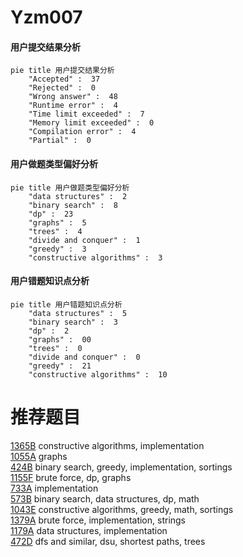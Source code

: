 # Yzm007

<!-- tabs:start -->



#### **用户提交结果分析**

```mermaid
pie title 用户提交结果分析
    "Accepted" :  37
    "Rejected" :  0
    "Wrong answer" :  48
    "Runtime error" :  4
    "Time limit exceeded" :  7
    "Memory limit exceeded" :  0
    "Compilation error" :  4
    "Partial" :  0
```

#### **用户做题类型偏好分析**

```mermaid
pie title 用户做题类型偏好分析
    "data structures" :  2
    "binary search" :  8
    "dp" :  23
    "graphs" :  5
    "trees" :  4
    "divide and conquer" :  1
    "greedy" :  3
    "constructive algorithms" :  3
```
#### **用户错题知识点分析**

```mermaid
pie title 用户错题知识点分析
    "data structures" :  5
    "binary search" :  3
    "dp" :  2
    "graphs" :  00
    "trees" :  0
    "divide and conquer" :  0
    "greedy" :  21
    "constructive algorithms" :  10
```



<!-- tabs:end -->
# 推荐题目
[1365B](https://codeforces.com/contest/1365/problem/B)		constructive algorithms,
                        implementation		  
[1055A](https://codeforces.com/contest/1055/problem/A)		graphs		  
[424B](https://codeforces.com/contest/424/problem/B)		binary search,
                        greedy,
                        implementation,
                        sortings		  
[1155F](https://codeforces.com/contest/1155/problem/F)		brute force,
                        dp,
                        graphs		  
[733A](https://codeforces.com/contest/733/problem/A)		implementation		  
[573B](https://codeforces.com/contest/573/problem/B)		binary search,
                        data structures,
                        dp,
                        math		  
[1043E](https://codeforces.com/contest/1043/problem/E)		constructive algorithms,
                        greedy,
                        math,
                        sortings		  
[1379A](https://codeforces.com/contest/1379/problem/A)		brute force,
                        implementation,
                        strings		  
[1179A](https://codeforces.com/contest/1179/problem/A)		data structures,
                        implementation		  
[472D](https://codeforces.com/contest/472/problem/D)		dfs and similar,
                        dsu,
                        shortest paths,
                        trees		  
